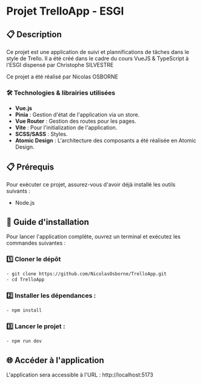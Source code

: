 # Projet TrelloApp - ESGI

## 📋 Description

Ce projet est une application de suivi et plannifications de tâches dans le style de Trello.
Il a été créé dans le cadre du cours VueJS & TypeScript à l'ESGI dispensé par Christophe SILVESTRE

Ce projet a été réalisé par Nicolas OSBORNE

### 🛠️ Technologies & librairies utilisées

- **Vue.js**
- **Pinia** : Gestion d'état de l'application via un store.
- **Vue Router** : Gestion des routes pour les pages.
- **Vite** : Pour l'initialization de l'application.
- **SCSS/SASS** : Styles.
- **Atomic Design** : L'architecture des composants a été réalisée en Atomic Design.

## 📋 Prérequis

Pour exécuter ce projet, assurez-vous d'avoir déjà installé les outils suivants :

- Node.js

## 🚀 Guide d'installation

Pour lancer l'application complète, ouvrez un terminal et exécutez les commandes suivantes :

### 1️⃣ Cloner le dépôt

```bash
- git clone https://github.com/NicolasOsborne/TrelloApp.git
- cd TrelloApp

```

### 2️⃣ Installer les dépendances :

```bash
- npm install
```

### 3️⃣ Lancer le projet :

```bash
- npm run dev
```

## 🌐 Accéder à l'application

L'application sera accessible à l'URL : http://localhost:5173
